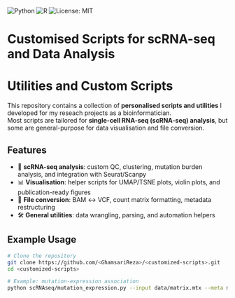 ![Python](https://img.shields.io/badge/python-3.9%2B-blue)
![R](https://img.shields.io/badge/R-4.0%2B-green)
![License: MIT](https://img.shields.io/badge/License-MIT-yellow.svg)

# Customised Scripts for scRNA-seq and Data Analysis

# Utilities and Custom Scripts

This repository contains a collection of **personalised scripts and utilities** I developed for my reseach projects as a bioinformatician.  
Most scripts are tailored for **single-cell RNA-seq (scRNA-seq) analysis**, but some are general-purpose for data visualisation and file conversion.

## Features
- 🧬 **scRNA-seq analysis**: custom QC, clustering, mutation burden analysis, and integration with Seurat/Scanpy  
- 📊 **Visualisation**: helper scripts for UMAP/TSNE plots, violin plots, and publication-ready figures  
- 🔄 **File conversion**: BAM ↔ VCF, count matrix formatting, metadata restructuring  
- 🛠️ **General utilities**: data wrangling, parsing, and automation helpers  

## Example Usage
```bash
# Clone the repository
git clone https://github.com/<GhamsariReza>/<customized-scripts>.git
cd <customized-scripts>

# Example: mutation-expression association
python scRNAseq/mutation_expression.py --input data/matrix.mtx --meta metadata.csv --output results.csv

